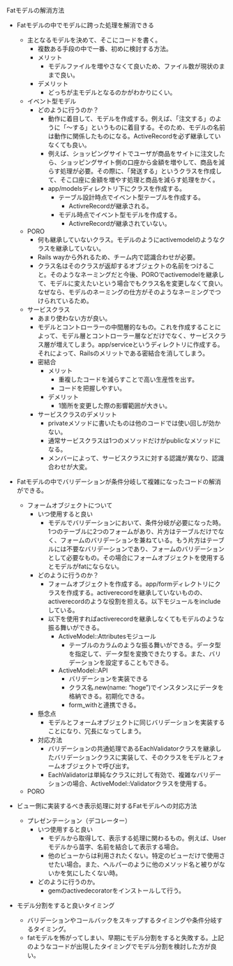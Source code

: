 Fatモデルの解消方法

- Fatモデルの中でモデルに跨った処理を解消できる
    - 主となるモデルを決めて、そこにコードを書く。
        - 複数ある手段の中で一番、初めに検討する方法。
        - メリット
            - モデルファイルを増やさなくて良いため、ファイル数が現状のままで良い。
        - デメリット
            - どっちが主モデルとなるのかがわかりにくい。
    - イベント型モデル
        - どのように行うのか？
            - 動作に着目して、モデルを作成する。例えば、「注文する」のように「〜する」というものに着目する。そのため、モデルの名前は動作に関係したものになる。ActiveRecordを必ず継承していなくても良い。
            - 例えば、ショッピングサイトでユーザが商品をサイトに注文したら、ショッピングサイト側の口座から金額を増やして、商品を減らす処理が必要。その際に、「発送する」というクラスを作成して、そこ口座に金額を増やす処理と商品を減らす処理をかく。
            - app/modelsディレクトリ下にクラスを作成する。
                - テーブル設計時点でイベント型テーブルを作成する。
                    - ActivreRecordが継承される。
                - モデル時点でイベント型モデルを作成する。
                    - ActivreRecordが継承されていない。
    - PORO
        - 何も継承していないクラス。モデルのようにactivemodelのようなクラスを継承していない。
        - Rails wayから外れるため、チーム内で認識合わせが必要。
        - クラス名はそのクラスが返却するオブジェクトの名前をつけること。そのようなネーミングだと今後、POROでactivemodelを継承して、モデルに変えたいという場合でもクラス名を変更しなくて良い。なぜなら、モデルのネーミングの仕方がそのようなネーミングでつけられているため。
    - サービスクラス
        - あまり使わない方が良い。
        - モデルとコントローラーの中間層的なもの。これを作成することによって、モデル層とコントローラー層などだけでなく、サービスクラス層が増えてしまう。app/serviceというディレクトリに作成する。それによって、Railsのメリットである密結合を消してしまう。
        - 密結合
            - メリット
                - 重複したコードを減らすことで高い生産性を出す。
                - コードを把握しやすい。
            - デメリット
                - 1箇所を変更した際の影響範囲が大きい。
        - サービスクラスのデメリット
            - privateメソッドに書いたものは他のコードでは使い回しが効かない。
            - 通常サービスクラスは1つのメソッドだけがpublicなメソッドになる。
            - メンバーによって、サービスクラスに対する認識が異なり、認識合わせが大変。
- Fatモデルの中でバリデーションが条件分岐して複雑になったコードの解消ができる。
    - フォームオブジェクトについて
        - いつ使用すると良い
            - モデルでバリデーションにおいて、条件分岐が必要になった時。1つのテーブルに2つのフォームがあり、片方はテーブルだけでなく、フォームのバリデーションを兼ねている。もう片方はテーブルには不要なバリデーションであり、フォームのバリデーションとして必要なもの。その場合にフォームオブジェクトを使用するとモデルがfatにならない。
        - どのように行うのか？
            - フォームオブジェクトを作成する。app/formディレクトリにクラスを作成する。activerecordを継承していないものの、activerecordのような役割を担える。以下モジュールをincludeしている。
            - 以下を使用すればactiverecordを継承しなくてもモデルのような振る舞いができる。
                - ActiveModel::Attributesモジュール
                    - テーブルのカラムのような振る舞いができる。データ型を指定して、データ型を変換できたりする。また、バリデーションを設定することもできる。
                - ActiveModel::API
                    - バリデーションを実装できる
                    - クラス名.new(name: “hoge”)でインスタンスにデータを格納できる。初期化できる。
                    - form_withと連携できる。
        - 懸念点
            - モデルとフォームオブジェクトに同じバリデーションを実装することになり、冗長になってしまう。
        - 対応方法
            - バリデーションの共通処理であるEachValidatorクラスを継承したバリデーションクラスに実装して、そのクラスをモデルとフォームオブジェクトで呼び出す。
            - EachValidatorは単純なクラスに対して有効で、複雑なバリデーションの場合、ActiveModel::Validatorクラスを使用する。
    - PORO

- ビュー側に実装するべき表示処理に対するFatモデルへの対応方法
    - プレゼンテーション（デコレーター）
        - いつ使用すると良い
            - モデルから取得して、表示する処理に関わるもの。例えば、Userモデルから苗字、名前を結合して表示する場合。
            - 他のビューからは利用されたくない。特定のビューだけで使用させたい場合。また、ヘルパーのように他のメソッド名と被りがないかを気にしたくない時。
        - どのように行うのか。
            - gemのactivedecoratorをインストールして行う。

- モデル分割をすると良いタイミング
    - バリデーションやコールバックをスキップするタイミングや条件分岐するタイミング。
    - fatモデルを怖がってしまい、早期にモデル分割をすると失敗する。上記のようなコードが出現したタイミングでモデル分割を検討した方が良い。